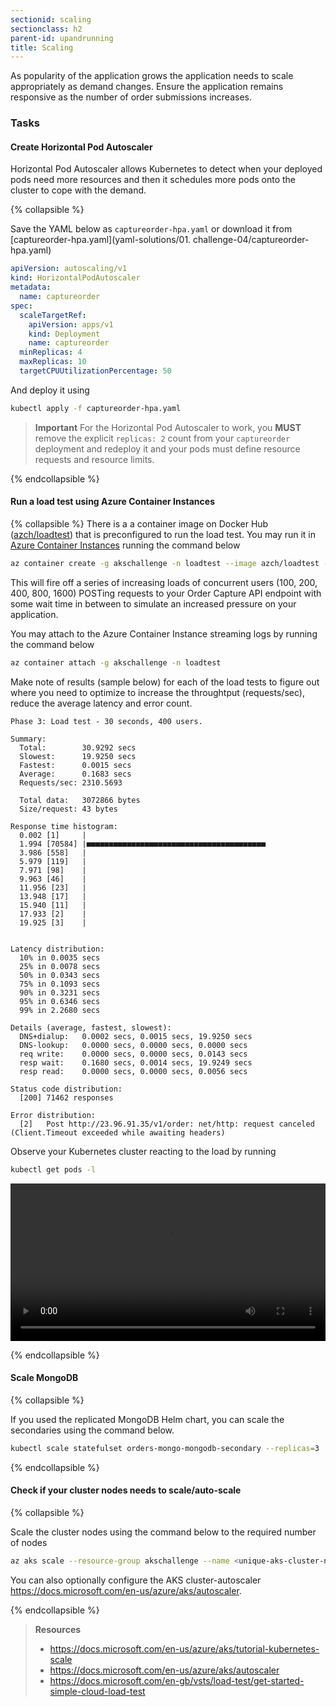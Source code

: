 ```yaml
---
sectionid: scaling
sectionclass: h2
parent-id: upandrunning
title: Scaling
---
```


As popularity of the application grows the application needs to scale appropriately as demand changes.
Ensure the application remains responsive as the number of order submissions increases.

### Tasks

#### Create Horizontal Pod Autoscaler

Horizontal Pod Autoscaler allows Kubernetes to detect when your deployed pods need more resources and then it schedules more pods onto the cluster to cope with the demand.

{% collapsible %}

Save the YAML below as `captureorder-hpa.yaml` or download it from [captureorder-hpa.yaml](yaml-solutions/01. challenge-04/captureorder-hpa.yaml)

```yaml
apiVersion: autoscaling/v1
kind: HorizontalPodAutoscaler
metadata:
  name: captureorder
spec:
  scaleTargetRef:
    apiVersion: apps/v1
    kind: Deployment
    name: captureorder
  minReplicas: 4
  maxReplicas: 10
  targetCPUUtilizationPercentage: 50
```

And deploy it using

```sh
kubectl apply -f captureorder-hpa.yaml
```

> **Important** For the Horizontal Pod Autoscaler to work, you **MUST** remove the explicit `replicas: 2` count from your `captureorder` deployment and redeploy it and your pods must define resource requests and resource limits.

{% endcollapsible %}

#### Run a load test using Azure Container Instances

{% collapsible %}
There is a a container image on Docker Hub ([azch/loadtest](https://hub.docker.com/r/azch/loadtest)) that is preconfigured to run the load test. You may run it in [Azure Container Instances](https://azure.microsoft.com/en-us/services/container-instances/) running the command below

```sh
az container create -g akschallenge -n loadtest --image azch/loadtest -e SERVICE_IP=<public ip of order capture service> --restart-policy Never --no-wait
```

This will fire off a series of increasing loads of concurrent users (100, 200, 400, 800, 1600) POSTing requests to your Order Capture API endpoint with some wait time in between to simulate an increased pressure on your application.

You may attach to the Azure Container Instance streaming logs by running the command below

```sh
az container attach -g akschallenge -n loadtest
```

Make note of results (sample below) for each of the load tests to figure out where you need to optimize to increase the throughtput (requests/sec), reduce the average latency and error count.

```
Phase 3: Load test - 30 seconds, 400 users.

Summary:
  Total:        30.9292 secs
  Slowest:      19.9250 secs
  Fastest:      0.0015 secs
  Average:      0.1683 secs
  Requests/sec: 2310.5693
  
  Total data:   3072866 bytes
  Size/request: 43 bytes

Response time histogram:
  0.002 [1]     |
  1.994 [70584] |■■■■■■■■■■■■■■■■■■■■■■■■■■■■■■■■■■■■■■■■
  3.986 [558]   |
  5.979 [119]   |
  7.971 [98]    |
  9.963 [46]    |
  11.956 [23]   |
  13.948 [17]   |
  15.940 [11]   |
  17.933 [2]    |
  19.925 [3]    |


Latency distribution:
  10% in 0.0035 secs
  25% in 0.0078 secs
  50% in 0.0343 secs
  75% in 0.1093 secs
  90% in 0.3231 secs
  95% in 0.6346 secs
  99% in 2.2680 secs

Details (average, fastest, slowest):
  DNS+dialup:   0.0002 secs, 0.0015 secs, 19.9250 secs
  DNS-lookup:   0.0000 secs, 0.0000 secs, 0.0000 secs
  req write:    0.0000 secs, 0.0000 secs, 0.0143 secs
  resp wait:    0.1680 secs, 0.0014 secs, 19.9249 secs
  resp read:    0.0000 secs, 0.0000 secs, 0.0056 secs

Status code distribution:
  [200] 71462 responses

Error distribution:
  [2]   Post http://23.96.91.35/v1/order: net/http: request canceled (Client.Timeout exceeded while awaiting headers)
```

Observe your Kubernetes cluster reacting to the load by running

```sh
kubectl get pods -l
```

<video width="100%" controls>
  <source src="media/autoscale-in-action.mp4" type="video/mp4">
Your browser does not support the video tag.
</video>

{% endcollapsible %}

#### Scale MongoDB

{% collapsible %}

If you used the replicated MongoDB Helm chart, you can scale the secondaries using the command below.

```sh
kubectl scale statefulset orders-mongo-mongodb-secondary --replicas=3
```

{% endcollapsible %}

#### Check if your cluster nodes needs to scale/auto-scale

{% collapsible %}

Scale the cluster nodes using the command below to the required number of nodes

```sh
az aks scale --resource-group akschallenge --name <unique-aks-cluster-name> --node-count 4
```

You can also optionally configure the AKS cluster-autoscaler <https://docs.microsoft.com/en-us/azure/aks/autoscaler>.

{% endcollapsible %}

> **Resources**
> * <https://docs.microsoft.com/en-us/azure/aks/tutorial-kubernetes-scale>
> * <https://docs.microsoft.com/en-us/azure/aks/autoscaler>
> * <https://docs.microsoft.com/en-gb/vsts/load-test/get-started-simple-cloud-load-test>